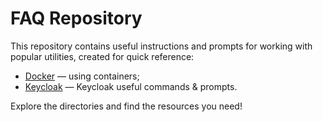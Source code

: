 # FAQ Repository

This repository contains useful instructions and prompts for working with popular utilities, created for quick reference:

- [Docker](./docker) — using containers;
- [Keycloak](./keycloak) — Keycloak useful commands & prompts.

Explore the directories and find the resources you need!